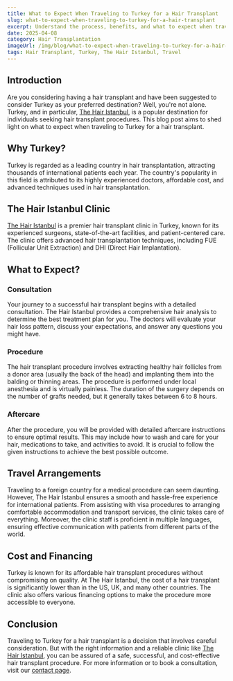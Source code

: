 ```yaml
---
title: What to Expect When Traveling to Turkey for a Hair Transplant 
slug: what-to-expect-when-traveling-to-turkey-for-a-hair-transplant
excerpt: Understand the process, benefits, and what to expect when traveling to Turkey for a hair transplant at The Hair Istanbul.
date: 2025-04-08
category: Hair Transplantation
imageUrl: /img/blog/what-to-expect-when-traveling-to-turkey-for-a-hair-transplant.png
tags: Hair Transplant, Turkey, The Hair Istanbul, Travel
---
```


<h2>Introduction</h2>
<p>Are you considering having a hair transplant and have been suggested to consider Turkey as your preferred destination? Well, you're not alone. Turkey, and in particular, <a href="https://thehairistanbul.com">The Hair Istanbul</a>, is a popular destination for individuals seeking hair transplant procedures. This blog post aims to shed light on what to expect when traveling to Turkey for a hair transplant.</p>

<h2>Why Turkey?</h2>
<p>Turkey is regarded as a leading country in hair transplantation, attracting thousands of international patients each year. The country's popularity in this field is attributed to its highly experienced doctors, affordable cost, and advanced techniques used in hair transplantation.</p>

<h2>The Hair Istanbul Clinic</h2>
<p><a href="https://thehairistanbul.com">The Hair Istanbul</a> is a premier hair transplant clinic in Turkey, known for its experienced surgeons, state-of-the-art facilities, and patient-centered care. The clinic offers advanced hair transplantation techniques, including FUE (Follicular Unit Extraction) and DHI (Direct Hair Implantation).</p>

<h2>What to Expect?</h2>
<h3>Consultation</h3>
<p>Your journey to a successful hair transplant begins with a detailed consultation. The Hair Istanbul provides a comprehensive hair analysis to determine the best treatment plan for you. The doctors will evaluate your hair loss pattern, discuss your expectations, and answer any questions you might have.</p>

<h3>Procedure</h3>
<p>The hair transplant procedure involves extracting healthy hair follicles from a donor area (usually the back of the head) and implanting them into the balding or thinning areas. The procedure is performed under local anesthesia and is virtually painless. The duration of the surgery depends on the number of grafts needed, but it generally takes between 6 to 8 hours.</p>

<h3>Aftercare</h3>
<p>After the procedure, you will be provided with detailed aftercare instructions to ensure optimal results. This may include how to wash and care for your hair, medications to take, and activities to avoid. It is crucial to follow the given instructions to achieve the best possible outcome.</p>

<h2>Travel Arrangements</h2>
<p>Traveling to a foreign country for a medical procedure can seem daunting. However, The Hair Istanbul ensures a smooth and hassle-free experience for international patients. From assisting with visa procedures to arranging comfortable accommodation and transport services, the clinic takes care of everything. Moreover, the clinic staff is proficient in multiple languages, ensuring effective communication with patients from different parts of the world.</p>

<h2>Cost and Financing</h2>
<p>Turkey is known for its affordable hair transplant procedures without compromising on quality. At The Hair Istanbul, the cost of a hair transplant is significantly lower than in the US, UK, and many other countries. The clinic also offers various financing options to make the procedure more accessible to everyone.</p>

<h2>Conclusion</h2>
<p>Traveling to Turkey for a hair transplant is a decision that involves careful consideration. But with the right information and a reliable clinic like <a href="https://thehairistanbul.com">The Hair Istanbul</a>, you can be assured of a safe, successful, and cost-effective hair transplant procedure. For more information or to book a consultation, visit our <a href="https://thehairistanbul.com/contact">contact page</a>.</p>